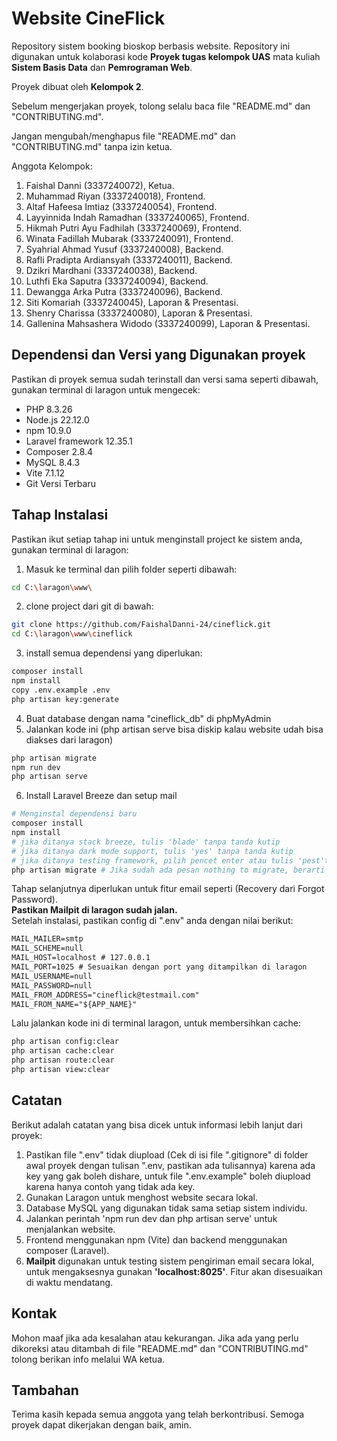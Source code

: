 # Website CineFlick 
Repository sistem booking bioskop berbasis website. Repository ini digunakan untuk kolaborasi kode **Proyek tugas kelompok UAS** mata kuliah **Sistem Basis Data** dan **Pemrograman Web**.<br>

Proyek dibuat oleh **Kelompok 2**.<br>

Sebelum mengerjakan proyek, tolong selalu baca file "README.md" dan "CONTRIBUTING.md".

Jangan mengubah/menghapus file "README.md" dan "CONTRIBUTING.md" tanpa izin ketua.

Anggota Kelompok:
1. Faishal Danni (3337240072), Ketua.
2. Muhammad Riyan (3337240018), Frontend.
3. Altaf Hafeesa Imtiaz (3337240054), Frontend.
4. Layyinnida Indah Ramadhan (3337240065), Frontend.
5. Hikmah Putri Ayu Fadhilah (3337240069), Frontend.
6. Winata Fadillah Mubarak (3337240091), Frontend.
7. Syahrial Ahmad Yusuf (3337240008), Backend.
8. Rafli Pradipta Ardiansyah (3337240011), Backend.
9. Dzikri Mardhani (3337240038), Backend.
10. Luthfi Eka Saputra (3337240094), Backend.
11. Dewangga Arka Putra (3337240096), Backend.
12. Siti Komariah (3337240045), Laporan & Presentasi.
13. Shenry Charissa (3337240080), Laporan & Presentasi.
14. Gallenina Mahsashera Widodo (3337240099), Laporan & Presentasi.

## Dependensi dan Versi yang Digunakan proyek
Pastikan di proyek semua sudah terinstall dan versi sama seperti dibawah, gunakan terminal di laragon untuk mengecek:
* PHP 8.3.26
* Node.js 22.12.0
* npm 10.9.0
* Laravel framework 12.35.1
* Composer 2.8.4
* MySQL 8.4.3
* Vite 7.1.12
* Git Versi Terbaru

## Tahap Instalasi
Pastikan ikut setiap tahap ini untuk menginstall project ke sistem anda, gunakan terminal di laragon:
1. Masuk ke terminal dan pilih folder seperti dibawah:
```bash
cd C:\laragon\www\
```
2. clone project dari git di bawah:
```bash
git clone https://github.com/FaishalDanni-24/cineflick.git
cd C:\laragon\www\cineflick
```
3. install semua dependensi yang diperlukan:
```bash
composer install
npm install
copy .env.example .env
php artisan key:generate
```
4. Buat database dengan nama "cineflick_db" di phpMyAdmin
5. Jalankan kode ini (php artisan serve bisa diskip kalau website udah bisa diakses dari laragon)
```bash
php artisan migrate
npm run dev
php artisan serve
```
6. Install Laravel Breeze dan setup mail
```bash
# Menginstal dependensi baru
composer install
npm install
# jika ditanya stack breeze, tulis 'blade' tanpa tanda kutip
# jika ditanya dark mode support, tulis 'yes' tanpa tanda kutip
# jika ditanya testing framework, pilih pencet enter atau tulis 'pest'tanpa tanda kutip
php artisan migrate # Jika sudah ada pesan nothing to migrate, berarti sudah pernah menjalankan php artisan migrate
```
Tahap selanjutnya diperlukan untuk fitur email seperti (Recovery dari Forgot Password).<br>
**Pastikan Mailpit di laragon sudah jalan.**<br>
Setelah instalasi, pastikan config di ".env" anda dengan nilai berikut:
```txt
MAIL_MAILER=smtp
MAIL_SCHEME=null
MAIL_HOST=localhost # 127.0.0.1
MAIL_PORT=1025 # Sesuaikan dengan port yang ditampilkan di laragon
MAIL_USERNAME=null
MAIL_PASSWORD=null
MAIL_FROM_ADDRESS="cineflick@testmail.com"
MAIL_FROM_NAME="${APP_NAME}"
```
Lalu jalankan kode ini di terminal laragon, untuk membersihkan cache:
```bash
php artisan config:clear
php artisan cache:clear
php artisan route:clear
php artisan view:clear
```

## Catatan
Berikut adalah catatan yang bisa dicek untuk informasi lebih lanjut dari proyek:

1. Pastikan file ".env" tidak diupload (Cek di isi file ".gitignore" di folder awal proyek dengan tulisan ".env, pastikan ada tulisannya) karena ada key yang gak boleh dishare, untuk file ".env.example" boleh diupload karena hanya contoh yang tidak ada key.
2. Gunakan Laragon untuk menghost website secara lokal.
3. Database MySQL yang digunakan tidak sama setiap sistem individu.
4. Jalankan perintah 'npm run dev dan php artisan serve' untuk menjalankan website.
5. Frontend menggunakan npm (Vite) dan backend menggunakan composer (Laravel).
6. **Mailpit** digunakan untuk testing sistem pengiriman email secara lokal, untuk mengaksesnya gunakan **'localhost:8025'**. Fitur akan disesuaikan di waktu mendatang.

## Kontak
Mohon maaf jika ada kesalahan atau kekurangan. Jika ada yang perlu dikoreksi atau ditambah di file "README.md" dan "CONTRIBUTING.md" tolong berikan info melalui WA ketua.

## Tambahan
Terima kasih kepada semua anggota yang telah berkontribusi. Semoga proyek dapat dikerjakan dengan baik, amin.
